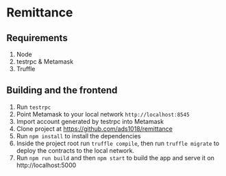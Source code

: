 # Remittance

## Requirements

1. Node
2. testrpc & Metamask
3. Truffle

## Building and the frontend

1. Run `testrpc`
2. Point Metamask to your local network `http://localhost:8545`
3. Import account generated by testrpc into Metamask
4. Clone project at https://github.com/ads1018/remittance
5. Run `npm install` to install the dependencies
6. Inside the project root run `truffle compile`, then run `truffle migrate` to
   deploy the contracts to the local network.
7. Run `npm run build` and then `npm start` to build the app and serve it on
   http://localhost:5000

